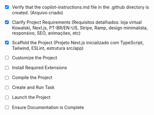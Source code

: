 - [x] Verify that the copilot-instructions.md file in the .github directory is created. (Arquivo criado)

- [x] Clarify Project Requirements (Requisitos detalhados: loja virtual Kowalski, Next.js, PT-BR/EN-US, Stripe, Ramp, design minimalista, responsivo, SEO, animações, etc)

- [x] Scaffold the Project (Projeto Next.js inicializado com TypeScript, Tailwind, ESLint, estrutura src/app)

- [ ] Customize the Project
	<!-- Em andamento: iniciando personalização do layout, identidade visual, i18n, páginas e integrações -->

- [ ] Install Required Extensions

- [ ] Compile the Project

- [ ] Create and Run Task

- [ ] Launch the Project

- [ ] Ensure Documentation is Complete

